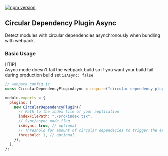 [![npm version](https://badge.fury.io/js/circular-dependency-plugin-async.svg)](https://badge.fury.io/js/circular-dependency-plugin-async)

## Circular Dependency Plugin Async

Detect modules with circular dependencies asynchronously when bundling with webpack.

### Basic Usage

[!TIP]  
Async mode doesn't fail the webpack build so if you want your build fail during production build set `isAsync: false`


```js
// webpack.config.js
const CircularDependencyPluginAsync = require("circular-dependency-plugin-async");

module.exports = {
  plugins: [
    new CircularDependencyPlugin({
      // Path to the index file of your application
      indexFilePath: "./src/index.tsx",
      // Sync/async mode flag
      isAsync: true, // optional
      // Threshold for amount of circular dependecies to trigger the error
      threshold: 1, // optional
    }),
  ],
};
```
